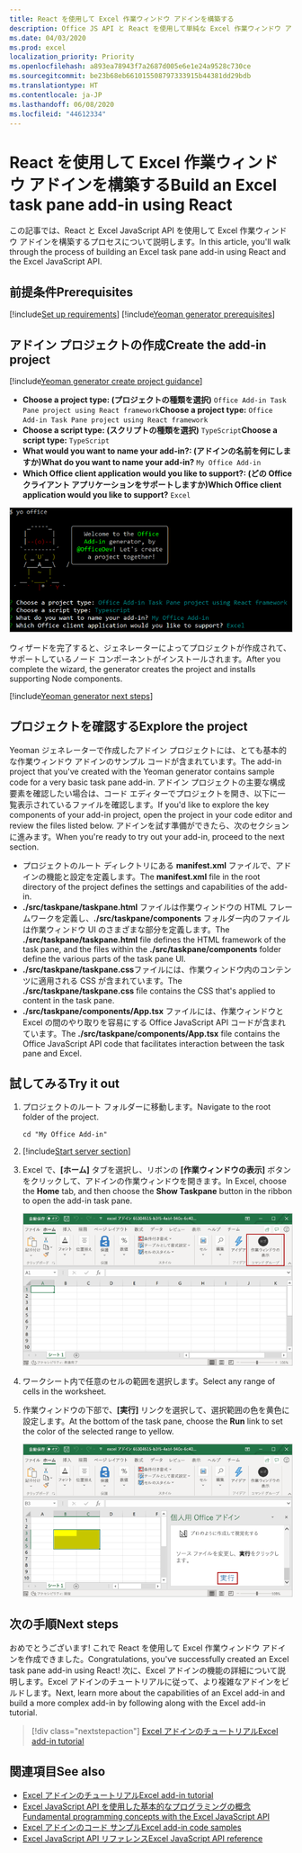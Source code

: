 ```yaml
---
title: React を使用して Excel 作業ウィンドウ アドインを構築する
description: Office JS API と React を使用して単純な Excel 作業ウィンドウ アドインを作成する方法について説明します。
ms.date: 04/03/2020
ms.prod: excel
localization_priority: Priority
ms.openlocfilehash: a893ea78943f7a2687d005e6e1e24a9528c730ce
ms.sourcegitcommit: be23b68eb661015508797333915b44381dd29bdb
ms.translationtype: HT
ms.contentlocale: ja-JP
ms.lasthandoff: 06/08/2020
ms.locfileid: "44612334"
---
```

# <a name="build-an-excel-task-pane-add-in-using-react"></a><span data-ttu-id="3ea29-103">React を使用して Excel 作業ウィンドウ アドインを構築する</span><span class="sxs-lookup"><span data-stu-id="3ea29-103">Build an Excel task pane add-in using React</span></span>

<span data-ttu-id="3ea29-104">この記事では、React と Excel JavaScript API を使用して Excel 作業ウィンドウ アドインを構築するプロセスについて説明します。</span><span class="sxs-lookup"><span data-stu-id="3ea29-104">In this article, you'll walk through the process of building an Excel task pane add-in using React and the Excel JavaScript API.</span></span>

## <a name="prerequisites"></a><span data-ttu-id="3ea29-105">前提条件</span><span class="sxs-lookup"><span data-stu-id="3ea29-105">Prerequisites</span></span>

[!include[Set up requirements](../includes/set-up-dev-environment-beforehand.md)]
[!include[Yeoman generator prerequisites](../includes/quickstart-yo-prerequisites.md)]

## <a name="create-the-add-in-project"></a><span data-ttu-id="3ea29-106">アドイン プロジェクトの作成</span><span class="sxs-lookup"><span data-stu-id="3ea29-106">Create the add-in project</span></span>

[!include[Yeoman generator create project guidance](../includes/yo-office-command-guidance.md)]

- <span data-ttu-id="3ea29-107">**Choose a project type: (プロジェクトの種類を選択)** `Office Add-in Task Pane project using React framework`</span><span class="sxs-lookup"><span data-stu-id="3ea29-107">**Choose a project type:** `Office Add-in Task Pane project using React framework`</span></span>
- <span data-ttu-id="3ea29-108">**Choose a script type: (スクリプトの種類を選択)** `TypeScript`</span><span class="sxs-lookup"><span data-stu-id="3ea29-108">**Choose a script type:** `TypeScript`</span></span>
- <span data-ttu-id="3ea29-109">**What would you want to name your add-in?: (アドインの名前を何にしますか)**</span><span class="sxs-lookup"><span data-stu-id="3ea29-109">**What do you want to name your add-in?**</span></span> `My Office Add-in`
- <span data-ttu-id="3ea29-110">**Which Office client application would you like to support?: (どの Office クライアント アプリケーションをサポートしますか)**</span><span class="sxs-lookup"><span data-stu-id="3ea29-110">**Which Office client application would you like to support?**</span></span> `Excel`

![Yeoman ジェネレーター](../images/yo-office-excel-react-2.png)

<span data-ttu-id="3ea29-112">ウィザードを完了すると、ジェネレーターによってプロジェクトが作成されて、サポートしているノード コンポーネントがインストールされます。</span><span class="sxs-lookup"><span data-stu-id="3ea29-112">After you complete the wizard, the generator creates the project and installs supporting Node components.</span></span>

[!include[Yeoman generator next steps](../includes/yo-office-next-steps.md)]

## <a name="explore-the-project"></a><span data-ttu-id="3ea29-113">プロジェクトを確認する</span><span class="sxs-lookup"><span data-stu-id="3ea29-113">Explore the project</span></span>

<span data-ttu-id="3ea29-114">Yeoman ジェネレーターで作成したアドイン プロジェクトには、とても基本的な作業ウィンドウ アドインのサンプル コードが含まれています。</span><span class="sxs-lookup"><span data-stu-id="3ea29-114">The add-in project that you've created with the Yeoman generator contains sample code for a very basic task pane add-in.</span></span> <span data-ttu-id="3ea29-115">アドイン プロジェクトの主要な構成要素を確認したい場合は、コード エディターでプロジェクトを開き、以下に一覧表示されているファイルを確認します。</span><span class="sxs-lookup"><span data-stu-id="3ea29-115">If you'd like to explore the key components of your add-in project, open the project in your code editor and review the files listed below.</span></span> <span data-ttu-id="3ea29-116">アドインを試す準備ができたら、次のセクションに進みます。</span><span class="sxs-lookup"><span data-stu-id="3ea29-116">When you're ready to try out your add-in, proceed to the next section.</span></span>

- <span data-ttu-id="3ea29-117">プロジェクトのルート ディレクトリにある **manifest.xml** ファイルで、アドインの機能と設定を定義します。</span><span class="sxs-lookup"><span data-stu-id="3ea29-117">The **manifest.xml** file in the root directory of the project defines the settings and capabilities of the add-in.</span></span>
- <span data-ttu-id="3ea29-118">**./src/taskpane/taskpane.html** ファイルは作業ウィンドウの HTML フレームワークを定義し、**./src/taskpane/components** フォルダー内のファイルは作業ウィンドウ UI のさまざまな部分を定義します。</span><span class="sxs-lookup"><span data-stu-id="3ea29-118">The **./src/taskpane/taskpane.html** file defines the HTML framework of the task pane, and the files within the **./src/taskpane/components** folder define the various parts of the task pane UI.</span></span>
- <span data-ttu-id="3ea29-119">**./src/taskpane/taskpane.css**ファイルには、作業ウィンドウ内のコンテンツに適用される CSS が含まれています。</span><span class="sxs-lookup"><span data-stu-id="3ea29-119">The **./src/taskpane/taskpane.css** file contains the CSS that's applied to content in the task pane.</span></span>
- <span data-ttu-id="3ea29-120">**./src/taskpane/components/App.tsx** ファイルには、作業ウィンドウと Excel の間のやり取りを容易にする Office JavaScript API コードが含まれています。</span><span class="sxs-lookup"><span data-stu-id="3ea29-120">The **./src/taskpane/components/App.tsx** file contains the Office JavaScript API code that facilitates interaction between the task pane and Excel.</span></span>

## <a name="try-it-out"></a><span data-ttu-id="3ea29-121">試してみる</span><span class="sxs-lookup"><span data-stu-id="3ea29-121">Try it out</span></span>

1. <span data-ttu-id="3ea29-122">プロジェクトのルート フォルダーに移動します。</span><span class="sxs-lookup"><span data-stu-id="3ea29-122">Navigate to the root folder of the project.</span></span>

    ```command&nbsp;line
    cd "My Office Add-in"
    ```

2. [!include[Start server section](../includes/quickstart-yo-start-server-excel.md)] 

3. <span data-ttu-id="3ea29-123">Excel で、**[ホーム]** タブを選択し、リボンの **[作業ウィンドウの表示]** ボタンをクリックして、アドインの作業ウィンドウを開きます。</span><span class="sxs-lookup"><span data-stu-id="3ea29-123">In Excel, choose the **Home** tab, and then choose the **Show Taskpane** button in the ribbon to open the add-in task pane.</span></span>

    ![Excel アドイン ボタン](../images/excel-quickstart-addin-3b.png)

4. <span data-ttu-id="3ea29-125">ワークシート内で任意のセルの範囲を選択します。</span><span class="sxs-lookup"><span data-stu-id="3ea29-125">Select any range of cells in the worksheet.</span></span>

5. <span data-ttu-id="3ea29-126">作業ウィンドウの下部で、**[実行]** リンクを選択して、選択範囲の色を黄色に設定します。</span><span class="sxs-lookup"><span data-stu-id="3ea29-126">At the bottom of the task pane, choose the **Run** link to set the color of the selected range to yellow.</span></span>

    ![Excel アドイン](../images/excel-quickstart-addin-3c.png)

## <a name="next-steps"></a><span data-ttu-id="3ea29-128">次の手順</span><span class="sxs-lookup"><span data-stu-id="3ea29-128">Next steps</span></span>

<span data-ttu-id="3ea29-129">おめでとうございます! これで React を使用して Excel 作業ウィンドウ アドインを作成できました。</span><span class="sxs-lookup"><span data-stu-id="3ea29-129">Congratulations, you've successfully created an Excel task pane add-in using React!</span></span> <span data-ttu-id="3ea29-130">次に、Excel アドインの機能の詳細について説明します。Excel アドインのチュートリアルに従って、より複雑なアドインをビルドします。</span><span class="sxs-lookup"><span data-stu-id="3ea29-130">Next, learn more about the capabilities of an Excel add-in and build a more complex add-in by following along with the Excel add-in tutorial.</span></span>

> [!div class="nextstepaction"]
> [<span data-ttu-id="3ea29-131">Excel アドインのチュートリアル</span><span class="sxs-lookup"><span data-stu-id="3ea29-131">Excel add-in tutorial</span></span>](../tutorials/excel-tutorial.md)

## <a name="see-also"></a><span data-ttu-id="3ea29-132">関連項目</span><span class="sxs-lookup"><span data-stu-id="3ea29-132">See also</span></span>

* [<span data-ttu-id="3ea29-133">Excel アドインのチュートリアル</span><span class="sxs-lookup"><span data-stu-id="3ea29-133">Excel add-in tutorial</span></span>](../tutorials/excel-tutorial-create-table.md)
* [<span data-ttu-id="3ea29-134">Excel JavaScript API を使用した基本的なプログラミングの概念</span><span class="sxs-lookup"><span data-stu-id="3ea29-134">Fundamental programming concepts with the Excel JavaScript API</span></span>](../excel/excel-add-ins-core-concepts.md)
* [<span data-ttu-id="3ea29-135">Excel アドインのコード サンプル</span><span class="sxs-lookup"><span data-stu-id="3ea29-135">Excel add-in code samples</span></span>](https://developer.microsoft.com/office/gallery/?filterBy=Samples,Excel)
* [<span data-ttu-id="3ea29-136">Excel JavaScript API リファレンス</span><span class="sxs-lookup"><span data-stu-id="3ea29-136">Excel JavaScript API reference</span></span>](../reference/overview/excel-add-ins-reference-overview.md)
